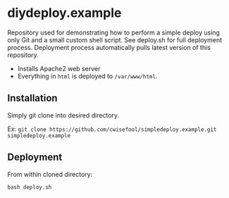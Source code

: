 # diydeploy.example
Repository used for demonstrating how to perform a simple deploy using only Git and a small custom shell script. 
See deploy.sh for full deployment process. Deployment process automatically pulls latest version of this repository. 

- Installs Apache2 web server
- Everything in `html` is deployed to `/var/www/html`. 

## Installation
Simply git clone into desired directory. 

Ex: `git clone https://github.com/cwisefool/simpledeploy.example.git simpledeploy.example`

## Deployment
From within cloned directory:

`bash deploy.sh`

